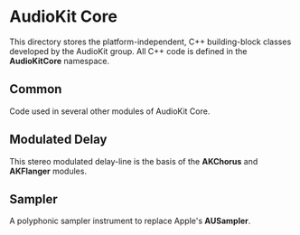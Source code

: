 # AudioKit Core

This directory stores the platform-independent, C++ building-block classes developed by the AudioKit group. All C++ code is defined in the **AudioKitCore** namespace.

## Common
Code used in several other modules of AudioKit Core.

## Modulated Delay
This stereo modulated delay-line is the basis of the **AKChorus** and **AKFlanger** modules.

## Sampler
A polyphonic sampler instrument to replace Apple's **AUSampler**.
